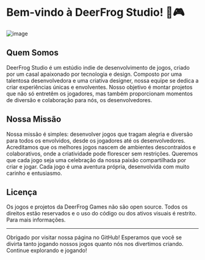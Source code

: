 # Bem-vindo à DeerFrog Studio! 🐸🎮
![image](https://github.com/DeerFrog-Studios/.github/assets/171302172/e371d4b0-57ef-41f2-9ad6-637c7ccdb1f3)

## Quem Somos

DeerFrog Studio é um estúdio indie de desenvolvimento de jogos, criado por um casal apaixonado por tecnologia e design. Composto por uma talentosa desenvolvedora e uma criativa designer, nossa equipe se dedica a criar experiências únicas e envolventes. Nosso objetivo é montar projetos que não só entretêm os jogadores, mas também proporcionam momentos de diversão e colaboração para nós, os desenvolvedores.

## Nossa Missão

Nossa missão é simples: desenvolver jogos que tragam alegria e diversão para todos os envolvidos, desde os jogadores até os desenvolvedores. Acreditamos que os melhores jogos nascem de ambientes descontraídos e colaborativos, onde a criatividade pode florescer sem restrições. Queremos que cada jogo seja uma celebração da nossa paixão compartilhada por criar e jogar.
Cada jogo é uma aventura própria, desenvolvida com muito carinho e entusiasmo.

<!--
## Notícias e Atualizações

Fique por dentro das últimas novidades e atualizações sobre nossos projetos. Siga-nos nas redes sociais e junte-se à nossa comunidade para saber mais:

- **Twitter**: [@DeerFrogGames](https://twitter.com/***)
- **Instagram**: [@DeerFrogGames](https://instagram.com/***))
- **Discord**: [Link para o servidor do Discord](https://discord.gg/***))

## Contato

Tem alguma dúvida ou quer saber mais sobre nós? Adoramos ouvir a comunidade e estamos sempre abertos para feedback e sugestões.

- **Email**: ****

-->

## Licença

Os jogos e projetos da DeerFrog Games não são open source. Todos os direitos estão reservados e o uso do código ou dos ativos visuais é restrito. Para mais informações.

---

Obrigado por visitar nossa página no GitHub! Esperamos que você se divirta tanto jogando nossos jogos quanto nós nos divertimos criando. Continue explorando e jogando!
